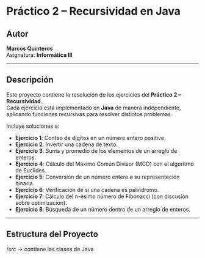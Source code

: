 # Práctico 2 – Recursividad en Java

## Autor
**Marcos Quinteros**  
Asignatura: **Informática III**

---

## Descripción
Este proyecto contiene la resolución de los ejercicios del **Práctico 2 – Recursividad**.  
Cada ejercicio está implementado en **Java** de manera independiente, aplicando funciones recursivas para resolver distintos problemas.

Incluye soluciones a:
- **Ejercicio 1**: Conteo de dígitos en un número entero positivo.  
- **Ejercicio 2**: Invertir una cadena de texto.  
- **Ejercicio 3**: Suma y promedio de los elementos de un arreglo de enteros.  
- **Ejercicio 4**: Cálculo del Máximo Común Divisor (MCD) con el algoritmo de Euclides.  
- **Ejercicio 5**: Conversión de un número entero a su representación binaria.  
- **Ejercicio 6**: Verificación de si una cadena es palíndromo.  
- **Ejercicio 7**: Cálculo del n-ésimo número de Fibonacci (con discusión sobre optimización).  
- **Ejercicio 8**: Búsqueda de un número dentro de un arreglo de enteros.

---
## Estructura del Proyecto
/src -> contiene las clases de Java